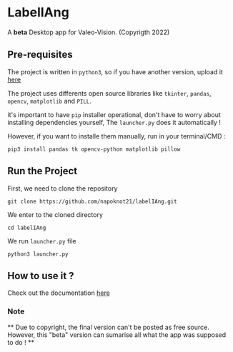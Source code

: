 # LabelIAng

A **beta** Desktop app for Valeo-Vision. (Copyrigth 2022)

## Pre-requisites

The project is written in ```python3```, so if you have another version, upload it [here](https://www.python.org/downloads/)

The project uses differents open source libraries like ```tkinter```,  ```pandas```, ```opencv```, ```matplotlib``` and ```PILL```.

it's important to have ```pip``` installer operational, don't have to worry about installing dependencies yourself, The ```launcher.py``` does it automatically !

However, if you want to installe them manually, run in your terminal/CMD :
```
pip3 install pandas tk opencv-python matplotlib pillow
```


## Run the Project

First, we need to clone the repository
```
git clone https://github.com/napoknot21/labelIAng.git
```
We enter to the cloned directory
```
cd labelIAng
```
We run ```launcher.py``` file 
```
python3 launcher.py
```

## How to use it ?

Check out the documentation [here](documentation/instructions.md)


### Note
** Due to copyright, the final version can't be posted as free source. However, this "beta" version can sumarise all what the app was supposed to do ! **
